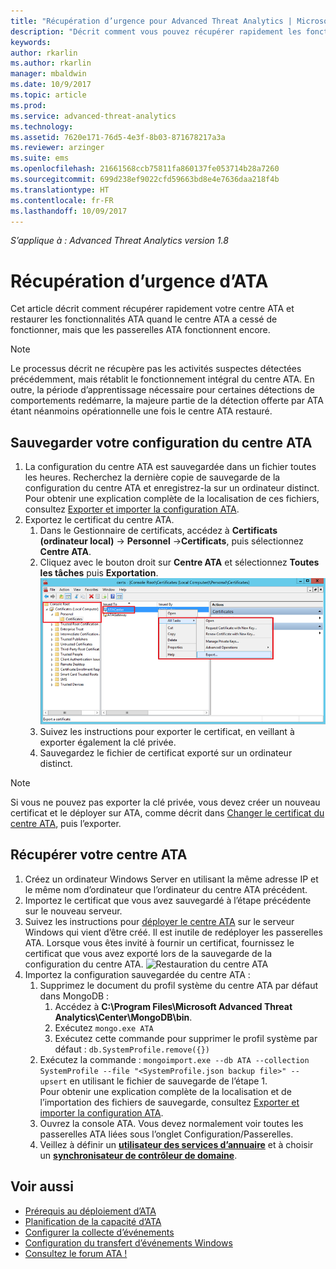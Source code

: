 ```yaml
---
title: "Récupération d’urgence pour Advanced Threat Analytics | Microsoft Docs"
description: "Décrit comment vous pouvez récupérer rapidement les fonctionnalités ATA après un sinistre"
keywords: 
author: rkarlin
ms.author: rkarlin
manager: mbaldwin
ms.date: 10/9/2017
ms.topic: article
ms.prod: 
ms.service: advanced-threat-analytics
ms.technology: 
ms.assetid: 7620e171-76d5-4e3f-8b03-871678217a3a
ms.reviewer: arzinger
ms.suite: ems
ms.openlocfilehash: 21661568ccb75811fa860137fe053714b28a7260
ms.sourcegitcommit: 699d238ef9022cfd59663bd8e4e7636daa218f4b
ms.translationtype: HT
ms.contentlocale: fr-FR
ms.lasthandoff: 10/09/2017
---
```

*S’applique à : Advanced Threat Analytics version 1.8*



# <a name="ata-disaster-recovery"></a>Récupération d’urgence d’ATA
Cet article décrit comment récupérer rapidement votre centre ATA et restaurer les fonctionnalités ATA quand le centre ATA a cessé de fonctionner, mais que les passerelles ATA fonctionnent encore. 

>[!NOTE]
> Le processus décrit ne récupère pas les activités suspectes détectées précédemment, mais rétablit le fonctionnement intégral du centre ATA. En outre, la période d’apprentissage nécessaire pour certaines détections de comportements redémarre, la majeure partie de la détection offerte par ATA étant néanmoins opérationnelle une fois le centre ATA restauré. 

## <a name="back-up-your-ata-center-configuration"></a>Sauvegarder votre configuration du centre ATA

1. La configuration du centre ATA est sauvegardée dans un fichier toutes les heures. Recherchez la dernière copie de sauvegarde de la configuration du centre ATA et enregistrez-la sur un ordinateur distinct. Pour obtenir une explication complète de la localisation de ces fichiers, consultez [Exporter et importer la configuration ATA](ata-configuration-file.md). 
2. Exportez le certificat du centre ATA.
    1. Dans le Gestionnaire de certificats, accédez à **Certificats (ordinateur local)** -> **Personnel** ->**Certificats**, puis sélectionnez **Centre ATA**.
    2. Cliquez avec le bouton droit sur **Centre ATA** et sélectionnez **Toutes les tâches** puis **Exportation**. 
     ![Certificat du centre ATA](media/ata-center-cert.png)
    3. Suivez les instructions pour exporter le certificat, en veillant à exporter également la clé privée.
    4. Sauvegardez le fichier de certificat exporté sur un ordinateur distinct.

  > [!NOTE] 
  > Si vous ne pouvez pas exporter la clé privée, vous devez créer un nouveau certificat et le déployer sur ATA, comme décrit dans [Changer le certificat du centre ATA](modifying-ata-center-configuration#the-ata-center-certificate), puis l’exporter. 

## <a name="recover-your-ata-center"></a>Récupérer votre centre ATA

1. Créez un ordinateur Windows Server en utilisant la même adresse IP et le même nom d’ordinateur que l’ordinateur du centre ATA précédent.
4. Importez le certificat que vous avez sauvegardé à l’étape précédente sur le nouveau serveur.
5. Suivez les instructions pour [déployer le centre ATA](install-ata-step1.md) sur le serveur Windows qui vient d’être créé. Il est inutile de redéployer les passerelles ATA. Lorsque vous êtes invité à fournir un certificat, fournissez le certificat que vous avez exporté lors de la sauvegarde de la configuration du centre ATA. 
![Restauration du centre ATA](media/disaster-recovery-deploymentss.png)
6. Importez la configuration sauvegardée du centre ATA :
    1. Supprimez le document du profil système du centre ATA par défaut dans MongoDB : 
        1. Accédez à **C:\Program Files\Microsoft Advanced Threat Analytics\Center\MongoDB\bin**. 
        2. Exécutez `mongo.exe ATA` 
        3. Exécutez cette commande pour supprimer le profil système par défaut : `db.SystemProfile.remove({})`
    2. Exécutez la commande : `mongoimport.exe --db ATA --collection SystemProfile --file "<SystemProfile.json backup file>" --upsert` en utilisant le fichier de sauvegarde de l’étape 1.</br>
    Pour obtenir une explication complète de la localisation et de l’importation des fichiers de sauvegarde, consultez [Exporter et importer la configuration ATA](ata-configuration-file.md). 
    3. Ouvrez la console ATA. Vous devez normalement voir toutes les passerelles ATA liées sous l’onglet Configuration/Passerelles. 
    5. Veillez à définir un [**utilisateur des services d’annuaire**](install-ata-step2.md) et à choisir un [**synchronisateur de contrôleur de domaine**](install-ata-step5.md). 






## <a name="see-also"></a>Voir aussi
- [Prérequis au déploiement d’ATA](ata-prerequisites.md)
- [Planification de la capacité d’ATA](ata-capacity-planning.md)
- [Configurer la collecte d’événements](configure-event-collection.md)
- [Configuration du transfert d’événements Windows](configure-event-collection#configuring-windows-event-forwarding)
- [Consultez le forum ATA !](https://social.technet.microsoft.com/Forums/security/home?forum=mata)
